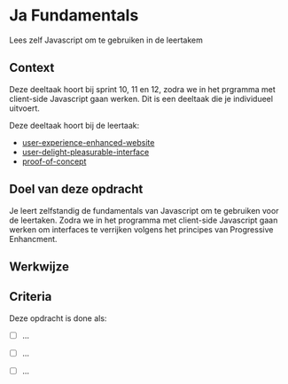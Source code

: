 
# Ja Fundamentals

Lees zelf Javascript om te gebruiken in de leertakem

## Context

Deze deeltaak hoort bij sprint 10, 11 en 12, zodra we in het prgramma met client-side Javascript gaan werken. 
Dit is een deeltaak die je individueel uitvoert.



Deze deeltaak hoort bij de leertaak:
- [user-experience-enhanced-website](https://github.com/fdnd-task/user-experience-enhanced-website)
- [user-delight-pleasurable-interface](https://github.com/fdnd-task/user-delight-pleasurable-interface)
- [proof-of-concept](https://github.com/fdnd-task/proof-of-concept)



## Doel van deze opdracht

Je leert zelfstandig de fundamentals van Javascript om te gebruiken voor de leertaken. Zodra we in het programma met client-side Javascript gaan werken om interfaces te verrijken volgens het principes van Progressive Enhancment. 


## Werkwijze





## Criteria

Deze opdracht is done als:

- [ ] ...
- [ ] ...
- [ ] ...

